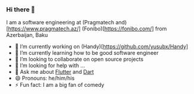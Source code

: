 ### Hi there 👋

I am a software engineering at (Pragmatech and)[https://www.pragmatech.az/] (Fonibo)[https://fonibo.com/] from Azerbaijan, Baku 

- 🔭 I’m currently working on (Handy)[https://github.com/yusubx/Handy]
- 🌱 I’m currently learning how to be good software engineer
- 👯 I’m looking to collaborate on open source projects
- 🤔 I’m looking for help with ...
- 💬 Ask me about [Flutter](https://github.com/flutter/flutter) and [Dart](https://github.com/dart-lang)
- 😄 Pronouns: he/him/his
- ⚡ Fun fact: I am a big fan of comedy

